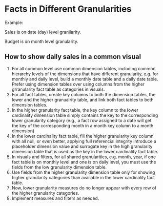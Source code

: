 # Facts in Different Granularities

Example:

Sales is on date (day) level granilarity.

Budget is on month level granularity.

## How to show daily sales in a common visual

1. For all common level use common dimension tables, including common hierarchy levels of the dimensions that have different granularity, e.g. for monthly and daily level, build a monthly date table and a daily date table. Prefer using dimension tables over using columns from the higher grranularity fact table as categories in visuals.
2. For all fact tables, create key columns to both the dimension tables, the lower and the higher granualrity table, and link both fact tables to both dimension tables.
3. In the higher granularity fact table, the key column to the lower cardinality dimension table simply contains the key to the corresponding lower granularity category (e.g.,  a fact row assigned to a date will get the key of the corresponding month in a month key column to a month dimension)
4. In the lower cardinality fact table, fill the higher granularity key column with all null, or even better, applying full referencial integrity introduce a placeholder dimension value and surrogate key in the high granularity dimension table that is used as the key in the lower cardinality fact table.
5. In visuals and filters, for all shared granularities, e.g. month,  year, if one fact table is on monthly level and one is on daily level, you must use the fields from the low granularity dimension table.
6. Use fields from the higher granularity dimension table only for showing higher granularity categories than available in the lower cardinality fact table.
7. Now, lower granularity measures do no longer appear with every row of the higher granularity categories.
8. Implement measures and filters as needed.
